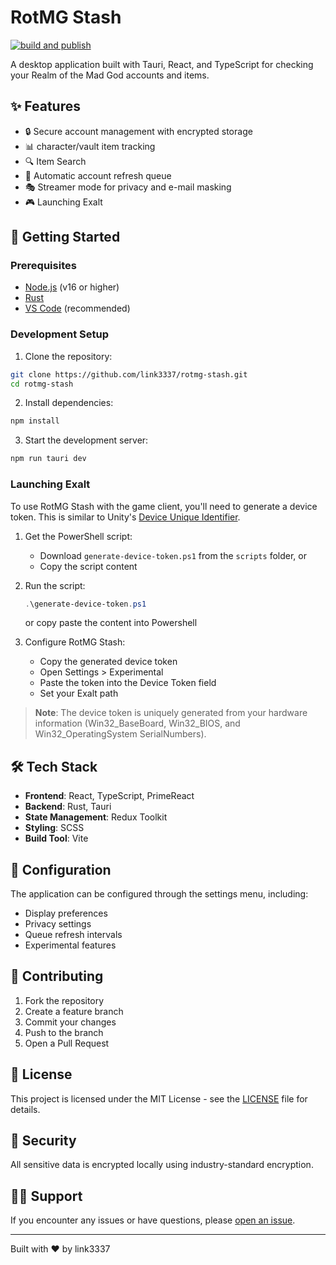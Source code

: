 # RotMG Stash

[![build and publish](https://github.com/link3337/rotmg-stash/actions/workflows/build-and-publish.yml/badge.svg?branch=release)](https://github.com/link3337/rotmg-stash/actions/workflows/build-and-publish.yml)

A desktop application built with Tauri, React, and TypeScript for checking your Realm of the Mad God accounts and items.

## ✨ Features

- 🔒 Secure account management with encrypted storage
- 📊 character/vault item tracking
- 🔍 Item Search
- 🔄 Automatic account refresh queue
- 🎭 Streamer mode for privacy and e-mail masking
- 🎮 Launching Exalt

## 🚀 Getting Started

### Prerequisites

- [Node.js](https://nodejs.org/) (v16 or higher)
- [Rust](https://www.rust-lang.org/tools/install)
- [VS Code](https://code.visualstudio.com/) (recommended)

### Development Setup

1. Clone the repository:

```bash
git clone https://github.com/link3337/rotmg-stash.git
cd rotmg-stash
```

2. Install dependencies:

```bash
npm install
```

3. Start the development server:

```bash
npm run tauri dev
```

### Launching Exalt

To use RotMG Stash with the game client, you'll need to generate a device token. This is similar to Unity's [Device Unique Identifier](https://docs.unity3d.com/6000.0/Documentation/ScriptReference/SystemInfo-deviceUniqueIdentifier.html).

1. Get the PowerShell script:

   - Download `generate-device-token.ps1` from the `scripts` folder, or
   - Copy the script content

2. Run the script:

   ```powershell
   .\generate-device-token.ps1
   ```

   or copy paste the content into Powershell

3. Configure RotMG Stash:
   - Copy the generated device token
   - Open Settings > Experimental
   - Paste the token into the Device Token field
   - Set your Exalt path

> **Note**: The device token is uniquely generated from your hardware information (Win32_BaseBoard, Win32_BIOS, and Win32_OperatingSystem SerialNumbers).

## 🛠️ Tech Stack

- **Frontend**: React, TypeScript, PrimeReact
- **Backend**: Rust, Tauri
- **State Management**: Redux Toolkit
- **Styling**: SCSS
- **Build Tool**: Vite

## 🔧 Configuration

The application can be configured through the settings menu, including:

- Display preferences
- Privacy settings
- Queue refresh intervals
- Experimental features

## 🤝 Contributing

1. Fork the repository
2. Create a feature branch
3. Commit your changes
4. Push to the branch
5. Open a Pull Request

## 📝 License

This project is licensed under the MIT License - see the [LICENSE](LICENSE) file for details.

## 🔐 Security

All sensitive data is encrypted locally using industry-standard encryption.

## 🙋‍♂️ Support

If you encounter any issues or have questions, please [open an issue](https://github.com/link3337/rotmg-stash/issues).

---

Built with ❤️ by link3337
